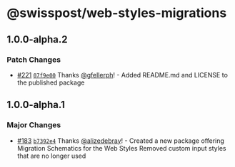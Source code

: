# @swisspost/web-styles-migrations

## 1.0.0-alpha.2

### Patch Changes

- [#221](https://github.com/swisspost/design-system/pull/221) [`07f9e00`](https://github.com/swisspost/design-system/commit/07f9e000b325c3c1b3f1db7177caebab4e639c2b) Thanks [@gfellerph](https://github.com/gfellerph)! - Added README.md and LICENSE to the published package

## 1.0.0-alpha.1

### Major Changes

- [#183](https://github.com/swisspost/design-system/pull/183) [`b7392e4`](https://github.com/swisspost/design-system/commit/b7392e4e6d6ad32cc4dcb74f77a2339a023ebe22) Thanks [@alizedebray](https://github.com/alizedebray)! - Created a new package offering Migration Schematics for the Web Styles
  Removed custom input styles that are no longer used
